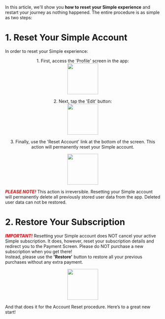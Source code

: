 In this article, we'll show you **how to reset your Simple experience** and restart your journey as nothing happened. The entire procedure is as simple as two steps:  

# 1. Reset Your Simple Account

In order to reset your Simple experience:

<p align="center"> 1. First, access the 'Profile' screen in the app:
<br/>
  <img width="100" src="https://dkea7qxfae4ft.cloudfront.net/kb/1.png">
</p>  

<p align="center"> 2. Next, tap the 'Edit' button:  
<br/>
  <img width="100" src="https://dkea7qxfae4ft.cloudfront.net/kb/2222.png">
</p>  

<p align="center"> 3. Finally, use the 'Reset Account' link at the bottom of the screen. This action will permanently reset your Simple account.  
<br/>
<p align="center">
  <img width="100" src="https://dkea7qxfae4ft.cloudfront.net/kb/333.png">
</p>  

<span style="color:red">***PLEASE NOTE!*** </span>
This action is irreversible. Resetting your Simple account will permanently delete all previously stored user data from the app. Deleted user data can not be restored.

# 2. Restore Your Subscription
<span style="color:red">***IMPORTANT!***</span>
Resetting your Simple account does NOT cancel your active Simple subscription. It does, however, reset your subscription details and redirect you to the Payment Screen. Please do NOT purchase a new subscription when you get there!  
Instead, please use the **'Restore'** button to restore all your previous purchases without any extra payment.  
<p align="center">
  <img width="100" src="https://dkea7qxfae4ft.cloudfront.net/kb/444.png">
</p>  
And that does it for the Account Reset procedure. Here’s to a great new start!
